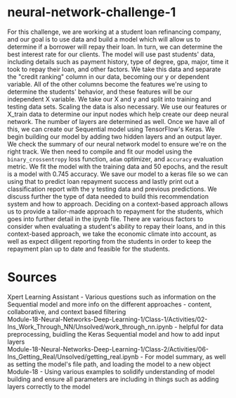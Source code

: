 # neural-network-challenge-1

For this challenge, we are working at a student loan refinancing company, and our goal is to use data and build a model which will allow us to determine if a borrower will repay their loan. In turn, we can determine the best interest rate for our clients. The model will use past students' data, including details such as payment history, type of degree, gpa, major, time it took to repay their loan, and other factors. We take this data and separate the "credit ranking" column in our data, becoming our y or dependent variable. All of the other columns become the features we're using to determine the students' behavior, and these features will be our independent X variable. We take our X and y and split into training and testing data sets. Scaling the data is also necessary. We use our features or X_train data to determine our input nodes which help create our deep neural network. The number of layers are determined as well. Once we have all of this, we can create our Sequential model using TensorFlow's Keras. We begin building our model by adding two hidden layers and an output layer. We check the summary of our neural network model to ensure we're on the right track. We then need to compile and fit our model using the `binary_crossentropy` loss function, `adam` optimizer, and `accuracy` evaluation metric. We fit the model with the training data and 50 epochs, and the result is a model with 0.745 accuracy. We save our model to a keras file so we can using that to predict loan repayment success and lastly print out a classification report with the y testing data and previous predictions. We discuss further the type of data needed to build this recommendation system and how to approach. Deciding on a context-based approach allows us to provide a tailor-made approach to repayment for the students, which goes into further detail in the ipynb file. There are various factors to consider when evaluating a student's ability to repay their loans, and in this context-based approach, we take the economic climate into account, as well as expect diligent reporting from the students in order to keep the repayment plan up to date and feasible for the students. 

# Sources

Xpert Learning Assistant - Various questions such as information on the Sequential model and more info on the different approaches - content, collaborative, and context based filtering </br>
Module-18-Neural-Networks-Deep-Learning-1/Class-1/Activities/02-Ins_Work_Through_NN/Unsolved/work_through_nn.ipynb - helpful for data preprocessing, buidling the Keras Sequential model and how to add input layers</br>
Module-18-Neural-Networks-Deep-Learning-1/Class-2/Activities/06-Ins_Getting_Real/Unsolved/getting_real.ipynb - For model summary, as well as setting the model's file path, and loading the model to a new object </br>
Module-18 - Using various examples to solidify understanding of model building and ensure all parameters are including in things such as adding layers correctly to the model </br>
